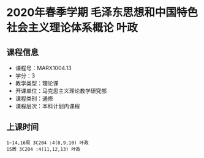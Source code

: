 # 2020年春季学期 毛泽东思想和中国特色社会主义理论体系概论 叶政






## 课程信息

- 课程号：MARX1004.13
- 学分：3
- 教学类型：理论课
- 开课单位：马克思主义理论教学研究部
- 课程类别：通修
- 课程层次：本科计划内课程

## 上课时间

```
1~14,16周 3C204 :4(8,9,10) 叶政
15周 3C204 :4(11,12,13) 叶政
```

